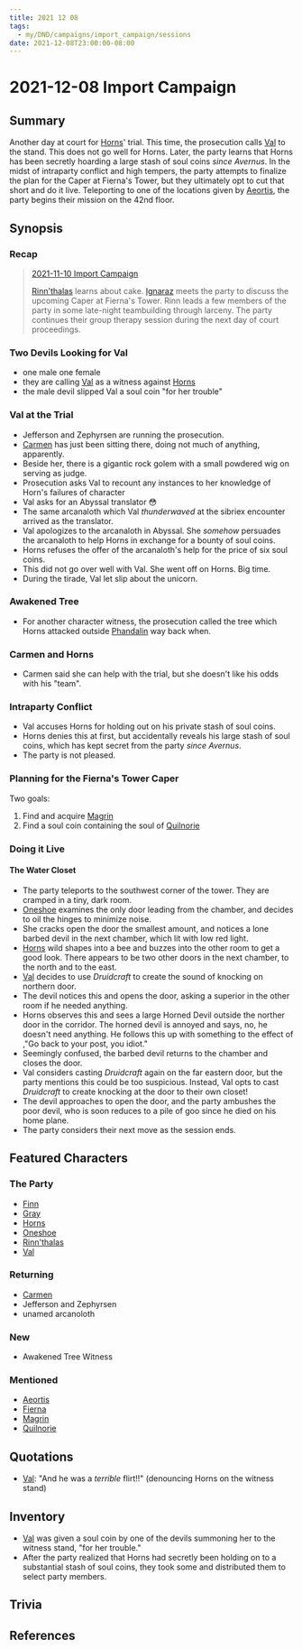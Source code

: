 ```yaml
---
title: 2021 12 08
tags:
  - my/DND/campaigns/import_campaign/sessions
date: 2021-12-08T23:00:00-08:00
---
```


# 2021-12-08 Import Campaign

## Summary

Another day at court for [Horns](/dnd/characters/horns/)' trial. This time, the prosecution calls [Val](/dnd/characters/val/) to the stand. This does not go well for Horns. Later, the party learns that Horns has been secretly hoarding a large stash of soul coins *since Avernus*. In the midst of intraparty conflict and high tempers, the party attempts to finalize the plan for the Caper at Fierna's Tower, but they ultimately opt to cut that short and do it live. Teleporting to one of the locations given by [Aeortis](/dnd/characters/np-cs/aeortis/), the party begins their mission on the 42nd floor.

## Synopsis

### Recap

> [2021-11-10 Import Campaign](/dnd/2021-11-10/)
>
> [Rinn'thalas](/dnd/characters/rinnthalas-liadon/) learns about cake. [Ignaraz](/dnd/characters/np-cs/ignaraz/) meets the party to discuss the upcoming Caper at Fierna's Tower. Rinn leads a few members of the party in some late-night teambuilding through larceny. The party continues their group therapy session during the next day of court proceedings.

### Two Devils Looking for Val

- one male one female
- they are calling [Val](/dnd/characters/val/) as a witness against [Horns](/dnd/characters/horns/)
- the male devil slipped Val a soul coin "for her trouble"

### Val at the Trial

- Jefferson and Zephyrsen are running the prosecution.
- [Carmen](/dnd/characters/np-cs/carmen/) has just been sitting there, doing not much of anything, apparently.
- Beside her, there is a gigantic rock golem with a small powdered wig on serving as judge.
- Prosecution asks Val to recount any instances to her knowledge of Horn's failures of character
- Val asks for an Abyssal translator 😳
- The same arcanaloth which Val *thunderwaved* at the sibriex encounter arrived as the translator.
- Val apologizes to the arcanaloth in Abyssal. She *somehow* persuades the arcanaloth to help Horns in exchange for a bounty of soul coins.
- Horns refuses the offer of the arcanaloth's help for the price of six soul coins.
- This did not go over well with Val. She went off on Horns. Big time.
- During the tirade, Val let slip about the unicorn. 

### Awakened Tree

- For another character witness, the prosecution called the tree which Horns attacked outside [Phandalin](/dnd/locations/phandalin/) way back when.

### Carmen and Horns

- Carmen said she can help with the trial, but she doesn't like his odds with his "team".

### Intraparty Conflict

- Val accuses Horns for holding out on his private stash of soul coins.
- Horns denies this at first, but accidentally reveals his large stash of soul coins, which has kept secret from the party *since Avernus*.
- The party is not pleased.

### Planning for the Fierna's Tower Caper

Two goals:

1. Find and acquire [Magrin](/dnd/characters/np-cs/magrin/)
2. Find a soul coin containing the soul of [Quilnorie](/dnd/characters/np-cs/quilnorie/)

### Doing it Live

#### The Water Closet

- The party teleports to the southwest corner of the tower. They are cramped in a tiny, dark room.
- [Oneshoe](/dnd/characters/oneshoe/) examines the only door leading from the chamber, and decides to oil the hinges to minimize noise.
- She cracks open the door the smallest amount, and notices a lone barbed devil in the next chamber, which lit with low red light.
- [Horns](/dnd/characters/horns/) wild shapes into a bee and buzzes into the other room to get a good look. There appears to be two other doors in the next chamber, to the north and to the east.
- [Val](/dnd/characters/val/) decides to use *Druidcraft* to create the sound of knocking on northern door.
- The devil notices this and opens the door, asking a superior in the other room if he needed anything.
- Horns observes this and sees a large Horned Devil outside the norther door in the corridor. The horned devil is annoyed and says, no, he doesn't need anything. He follows this up with something to the effect of ,"Go back to your post, you idiot."
- Seemingly confused, the barbed devil returns to the chamber and closes the door.
- Val considers casting *Druidcraft* again on the far eastern door, but the party mentions this could be too suspicious. Instead, Val opts to cast *Druidcraft* to create knocking at the door to their own closet!
- The devil approaches to open the door, and the party ambushes the poor devil, who is soon reduces to a pile of goo since he died on his home plane.
- The party considers their next move as the session ends.

## Featured Characters

### The Party

- [Finn](/dnd/characters/finn/)
- [Gray](/dnd/characters/haeltin-var-astora/)
- [Horns](/dnd/characters/horns/)
- [Oneshoe](/dnd/characters/oneshoe/)
- [Rinn'thalas](/dnd/characters/rinnthalas-liadon/)
- [Val](/dnd/characters/val/)

### Returning

- [Carmen](/dnd/characters/np-cs/carmen/)
- Jefferson and Zephyrsen
- unamed arcanoloth

### New

- Awakened Tree Witness

### Mentioned

- [Aeortis](/dnd/characters/np-cs/aeortis/)
- [Fierna](/dnd/characters/np-cs/fierna/)
- [Magrin](/dnd/characters/np-cs/magrin/)
- [Quilnorie](/dnd/characters/np-cs/quilnorie/)

## Quotations

- [Val](/dnd/characters/val/): "And he was a *terrible* flirt!!" (denouncing Horns on the witness stand) 

## Inventory

- [Val](/dnd/characters/val/) was given a soul coin by one of the devils summoning her to the witness stand, "for her trouble."
- After the party realized that Horns had secretly been holding on to a substantial stash of soul coins, they took some and distributed them to select party members.

## Trivia

## References